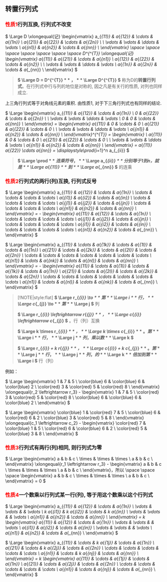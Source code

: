 
## 转置行列式

### <span style='color: red'>性质1</span>行列互换, 行列式不改变

$
\Large
D \xlongequal{记} 
\begin{vmatrix}
   a_{_{11}} & a_{_{12}} & \cdots & a_{_{1n}} \\
   a_{_{21}} & a_{_{22}} & \cdots & a_{_{2n}} \\
	\\
   \vdots & \vdots & \ddots & \vdots \\
   a_{_{n1}} & a_{_{n2}} & \cdots & a_{_{nn}} \\
\end{vmatrix} 
\space \space \space \space \space \space \space
D^{^{T}} \xlongequal{记}  
\begin{vmatrix}
   a_{_{11}} & a_{_{21}} & \cdots & a_{_{n1}} \\
   a_{_{12}} & a_{_{22}} & \cdots & a_{_{n2}} \\
	\\
   \vdots & \vdots & \ddots & \vdots \\
   a_{_{1n}} & a_{_{2n}} & \cdots & a_{_{nn}} \\
\end{vmatrix}
$

> **$ \Large D = D^{^{T}} $**，**$ \Large D^{^{T}} $** 称为D的**转置行列式**。在行列式中行与列的地位是对称的, 因之凡是有关行的性质,  对列也同样成立. 

上三角行列式等于对角线元素的乘积. 由性质1, 对于下三角行列式也有同样的结论.

$
\Large
\begin{vmatrix}
   a_{_{11}} & a_{_{12}} & \cdots & a_{_{1n}} \\
   0 & a_{_{22}} & \cdots & a_{_{2n}} \\
	\\
   \vdots & \vdots & \ddots & \vdots \\
   0 & 0 & \cdots & a_{_{nn}} \\
\end{vmatrix} = 
\begin{vmatrix}
   a_{_{11}} & 0 & \cdots & 0 \\
   a_{_{21}} & a_{_{22}} & \cdots & 0 \\
	\\
   \vdots & \vdots & \ddots & \vdots \\
   a_{_{n1}} & a_{_{n2}} & \cdots & a_{_{nn}} \\
\end{vmatrix}^{^{T}} = 
\begin{vmatrix} \\
   a_{_{11}} & 0 & \cdots & 0 \\
   a_{_{21}} & a_{_{22}} & \cdots & 0 \\
	\\
   \vdots & \vdots & \ddots & \vdots \\
   a_{_{n1}} & a_{_{n2}} & \cdots & a_{_{nn}} \\
\end{vmatrix}
= a_{_{11}} a_{_{22}} \cdots a_{_{nn}}
= \displaystyle\prod_{i=1}^n a_{_{ii}}
$

> **$ \Large \prod $** 连乘符号， **$ \Large a_{_{ii}} $** 分别等于1到n，就是 **$ \Large a_{_{11}} $** 到 **$ \Large a_{_{nn}} $** 的连乘


### <span style='color: red'>性质2</span>行列式的两行(列)互换, 行列式反号

$
\Large
\begin{vmatrix}
   a_{_{11}} & a_{_{12}} & \cdots & a_{_{1n}} \\
   \cdots    & \cdots    & \cdots & \cdots    \\
   a_{_{i1}} & a_{_{i2}} & \cdots & a_{_{in}} \\
   \cdots    & \cdots    & \cdots & \cdots    \\
   a_{_{j1}} & a_{_{j2}} & \cdots & a_{_{jn}} \\
   \cdots    & \cdots    & \cdots & \cdots    \\
   a_{_{n1}} & a_{_{n2}} & \cdots & a_{_{nn}} \\
\end{vmatrix}
= - 
\begin{vmatrix}
   a_{_{11}} & a_{_{12}} & \cdots & a_{_{1n}} \\
   \cdots    & \cdots    & \cdots & \cdots    \\
   a_{_{j1}} & a_{_{j2}} & \cdots & a_{_{jn}} \\
   \cdots    & \cdots    & \cdots & \cdots    \\
   a_{_{i1}} & a_{_{i2}} & \cdots & a_{_{in}} \\
   \cdots    & \cdots    & \cdots & \cdots    \\
   a_{_{n1}} & a_{_{n2}} & \cdots & a_{_{nn}} \\
\end{vmatrix}
$

$
\Large
\begin{vmatrix}
   a_{_{11}} & \cdots & a_{_{1k}} & \cdots & a_{_{1l}} & \cdots & a_{_{1n}} \\ 
   a_{_{21}} & \cdots & a_{_{2k}} & \cdots & a_{_{2l}} & \cdots & a_{_{2n}} \\
   \cdots    & \cdots & \cdots    & \cdots & \cdots    & \cdots & \cdots \\
   a_{_{n1}} & \cdots & a_{_{nk}} & \cdots & a_{_{nl}} & \cdots & a_{_{nn}} \\
\end{vmatrix}
= - 
\begin{vmatrix}
   a_{_{11}} & \cdots & a_{_{1l}} & \cdots & a_{_{1k}} & \cdots & a_{_{1n}} \\
   a_{_{21}} & \cdots & a_{_{2l}} & \cdots & a_{_{2k}} & \cdots & a_{_{2n}} \\
   \cdots    & \cdots & \cdots    & \cdots & \cdots    & \cdots & \cdots \\
   a_{_{n1}} & \cdots & a_{_{nl}} & \cdots & a_{_{nk}} & \cdots & a_{_{nn}} \\
\end{vmatrix}
$

> [!NOTE|style:flat]
> **$ \Large r_{_{i}} \to $** 第 **$ \Large i $** 行， **$ \Large c_{_{j}} \to $** 第 **$ \Large j $** 列
> 
> **$ \Large r_{_{i}} \leftrightarrow r_{_{j}} $** ， **$ \Large c_{_{i}} \leftrightarrow c_{_{j}} $** 。行（列）互换
> 
> **$ \Large k \times r_{_{i}} $** ， **$ \Large k \times c_{_{i}}  $** 。第 **$ \Large i $** 行， **$ \Large j $** 列，乘以数 **$ \Large k $**
> 
> **$ \Large r_{_{i}} + k r_{_{j}} $** ， **$ \Large c_{_{i}} + k c_{_{j}}  $** 。第 **$ \Large j $** 行， **$ \Large j $** 列，的 **$ \Large k $** 倍加到第 **$ \Large i $** 行（列）

例如：

$
\Large
\begin{vmatrix}
   1 & 7 & 5 \\
   \color{blue} 6 & \color{blue} 6 & \color{blue} 2 \\
   \color{red} 3 & \color{red} 5 & \color{red} 8 \\
\end{vmatrix}
\xlongequal{r_2 \leftrightarrow r_3} - 
\begin{vmatrix}
   1 & 7 & 5 \\
   \color{red} 3 & \color{red} 5 & \color{red} 8 \\
   \color{blue} 6 & \color{blue} 6 & \color{blue} 2 \\
\end{vmatrix}
$

$
\Large
\begin{vmatrix}
   \color{blue} 1 & \color{red} 7 & 5 \\
   \color{blue} 6 & \color{red} 6 & 2 \\
   \color{blue} 3 & \color{red} 5 & 8 \\
\end{vmatrix}
\xlongequal{c_1 \leftrightarrow c_2} - 
\begin{vmatrix}
   \color{red} 7 & \color{blue} 1 & 5 \\
   \color{red} 6 & \color{blue} 6 & 2 \\
   \color{red} 5 & \color{blue} 3 & 8 \\
\end{vmatrix}
$


### <span style='color: red'>性质3</span>行列式有两行(列)相同, 则行列式为零

$
\Large
\begin{vmatrix}
   a & b & c \\
   \times & \times & \times \\
   a & b & c \\
\end{vmatrix}
\xlongequal{r_1 \leftrightarrow r_3} - 
\begin{vmatrix}
   a & b & c \\
   \times & \times & \times \\
   a & b & c \\
\end{vmatrix}，所以
\space \space \space 
\begin{vmatrix}
   a & b & c \\
   \times & \times & \times \\
   a & b & c \\
\end{vmatrix} = 0
$


### <span style='color: red'>性质4</span>一个数乘以行列式某一行(列), 等于用这个数乘以这个行列式

$
\Large
\begin{vmatrix}
   a_{_{11}} & a_{_{12}} & \cdots & a_{_{1n}} \\
	\vdots & \vdots &  & \vdots \\
   k a_{_{i1}} & k a_{_{i2}} & \cdots & k a_{_{in}} \\
   \vdots & \vdots &  & \vdots \\
   a_{_{n1}} & a_{_{n2}} & \cdots & a_{_{nn}} \\
\end{vmatrix}
= k 
\begin{vmatrix}
   a_{_{11}} & a_{_{12}} & \cdots & a_{_{1n}} \\
	\vdots & \vdots &  & \vdots \\
   a_{_{i1}} & a_{_{i2}} & \cdots & a_{_{in}} \\
   \vdots & \vdots &  & \vdots \\
   a_{_{n1}} & a_{_{n2}} & \cdots & a_{_{nn}} \\
\end{vmatrix}
$

$
\Large
\begin{vmatrix}
   a_{_{11}} & \cdots & k a_{_{1j}} & \cdots & a_{_{1n}} \\
   a_{_{21}} & \cdots & k a_{_{2j}} & \cdots & a_{_{2n}} \\
   \cdots & \cdots & \cdots & \cdots & \cdots \\
   a_{_{n1}} & \cdots & k a_{_{nj}} & \cdots & a_{_{nn}} \\
\end{vmatrix}
= k 
\begin{vmatrix}
   a_{_{11}} & \cdots & a_{_{1j}} & \cdots & a_{_{1n}} \\
   a_{_{21}} & \cdots & a_{_{2j}} & \cdots & a_{_{2n}} \\
   \cdots & \cdots & \cdots & \cdots & \cdots \\
   a_{_{n1}} & \cdots & a_{_{nj}} & \cdots & a_{_{nn}} \\
\end{vmatrix}
$









